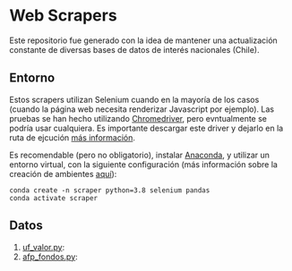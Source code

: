 # Web Scrapers

Este repositorio fue generado con la idea de mantener una actualización constante de diversas bases de datos de interés nacionales (Chile).

## Entorno

Estos scrapers utilizan Selenium cuando en la mayoría de los casos (cuando la página web necesita renderizar Javascript por ejemplo). Las pruebas se han hecho utilizando [Chromedriver](https://chromedriver.chromium.org/downloads), pero evntualmente se podría usar cualquiera. Es importante descargar este driver y dejarlo en la ruta de ejcución [más información](https://selenium-python.readthedocs.io/).

Es recomendable (pero no obligatorio), instalar [Anaconda](https://www.anaconda.com/products/individual), y utilizar un entorno virtual, con la siguiente configuración (más información sobre la creación de ambientes [aquí](https://docs.conda.io/projects/conda/en/latest/user-guide/tasks/manage-environments.html)):

```
conda create -n scraper python=3.8 selenium pandas
conda activate scraper
```

## Datos

1. [uf_valor.py](uf_valor.py):
2. [afp_fondos.py](afp_fondos.py):


